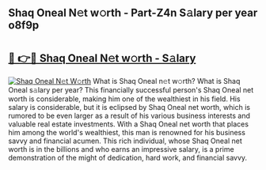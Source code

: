 ## Shaq Oneal N𝚎t w𝚘rth - Part-Z4n S𝚊lary per year o8f9p

# <h2><a href="http://gc3q9y.nevu.top/?p=Shaq+Oneal">🔗 👉🔴 Shaq Oneal N𝚎t w𝚘rth - S𝚊lary</a></h2>

[![Shaq Oneal N𝚎t W𝚘rth](https://i.imgur.com/Oavwk0R.jpeg)](http://gc3q9y.nevu.top/?p=Shaq+Oneal)
What is Shaq Oneal n𝚎t w𝚘rth? What is Shaq Oneal s𝚊lary per year?
This financially successful person's Shaq Oneal net worth is considerable, making him one of the wealthiest in his field. His salary is considerable, but it is eclipsed by Shaq Oneal net worth, which is rumored to be even larger as a result of his various business interests and valuable real estate investments. With a Shaq Oneal net worth that places him among the world's wealthiest, this man is renowned for his business savvy and financial acumen. This rich individual, whose Shaq Oneal net worth is in the billions and who earns an impressive salary, is a prime demonstration of the might of dedication, hard work, and financial savvy.
